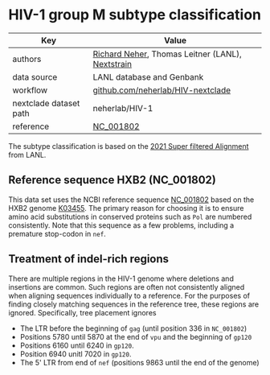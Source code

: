# HIV-1 group M subtype classification

| Key                    | Value                                                                                                               |
| ---------------------- | --------------------------------------------------------------------------------------------------------------------|
| authors                | [Richard Neher](https://neherlab.org), Thomas Leitner (LANL), [Nextstrain](https://nextstrain.org)                  |
| data source            | LANL database and Genbank                                                                                           |
| workflow               | [github.com/neherlab/HIV-nextclade](https://github.com/neherlab/HIV-nextclade)                                      |
| nextclade dataset path | neherlab/HIV-1                                                                                                      |
| reference              | [NC_001802](https://www.ncbi.nlm.nih.gov/nuccore/NC_001802)                                                         |

The subtype classification is based on the [2021 Super filtered Alignment](https://www.hiv.lanl.gov/content/sequence/NEWALIGN/help.html#filter) from LANL.
 


## Reference sequence HXB2 (NC_001802)

This data set uses the NCBI reference sequence [NC_001802](https://www.ncbi.nlm.nih.gov/nuccore/NC_001802) based on the HXB2 genome [K03455](https://www.ncbi.nlm.nih.gov/nuccore/K03455.1). The primary reason for choosing it is to ensure amino acid substitutions in conserved proteins such as `Pol` are numbered consistently.
Note that this sequence as a few problems, including a premature stop-codon in `nef`.

## Treatment of indel-rich regions

There are multiple regions in the HIV-1 genome where deletions and insertions are common. Such regions are often not consistently aligned when aligning sequences individually to a reference. For the purposes of finding closely matching sequences in the reference tree, these regions are ignored. Specifically, tree placement ignores

 - The LTR before the beginning of `gag` (until position 336 in `NC_001802`)
 - Positions 5780 until 5870 at the end of `vpu` and the beginning of `gp120`
 - Positions 6160 until 6240 in `gp120`. 
 - Position 6940 unitl 7020 in `gp120`.
 - The 5' LTR from end of `nef` (positions 9863 until the end of the genome)
